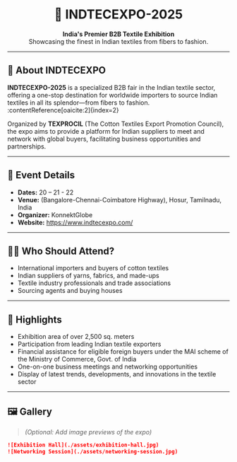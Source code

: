 <h1 align="center">🎉 INDTECEXPO-2025</h1>

<p align="center">
  <strong>India's Premier B2B Textile Exhibition</strong><br />
  Showcasing the finest in Indian textiles from fibers to fashion.
</p>

---

## 🧵 About INDTECEXPO

**INDTECEXPO-2025** is a specialized B2B fair in the Indian textile sector, offering a one-stop destination for worldwide importers to source Indian textiles in all its splendor—from fibers to fashion. :contentReference[oaicite:2]{index=2}

Organized by **TEXPROCIL** (The Cotton Textiles Export Promotion Council), the expo aims to provide a platform for Indian suppliers to meet and network with global buyers, facilitating business opportunities and partnerships.

---

## 📅 Event Details

- **Dates:** 20 – 21 - 22
- **Venue:** (Bangalore-Chennai-Coimbatore Highway), Hosur, Tamilnadu, India
- **Organizer:** KonnektGlobe
- **Website:** https://www.indtecexpo.com/

---

## 🧑‍💼 Who Should Attend?

- International importers and buyers of cotton textiles
- Indian suppliers of yarns, fabrics, and made-ups
- Textile industry professionals and trade associations
- Sourcing agents and buying houses

---

## 🌟 Highlights

- Exhibition area of over 2,500 sq. meters
- Participation from leading Indian textile exporters
- Financial assistance for eligible foreign buyers under the MAI scheme of the Ministry of Commerce, Govt. of India
- One-on-one business meetings and networking opportunities
- Display of latest trends, developments, and innovations in the textile sector

---

## 🖼️ Gallery

> *(Optional: Add image previews of the expo)*

```markdown
![Exhibition Hall](./assets/exhibition-hall.jpg)
![Networking Session](./assets/networking-session.jpg)

